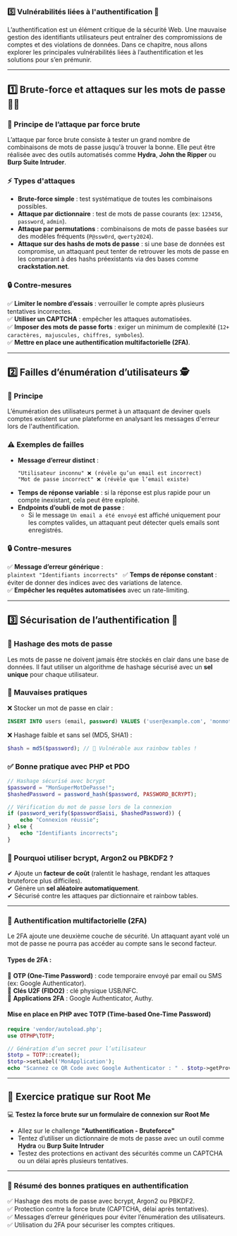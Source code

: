 ### **5️⃣ Vulnérabilités liées à l'authentification** 🔑  

L’authentification est un élément critique de la sécurité Web. Une mauvaise gestion des identifiants utilisateurs peut entraîner des compromissions de comptes et des violations de données. Dans ce chapitre, nous allons explorer les principales vulnérabilités liées à l’authentification et les solutions pour s’en prémunir.  

---

## **1️⃣ Brute-force et attaques sur les mots de passe** 🏴‍☠️  

### **🛑 Principe de l’attaque par force brute**
L’attaque par force brute consiste à tester un grand nombre de combinaisons de mots de passe jusqu'à trouver la bonne. Elle peut être réalisée avec des outils automatisés comme **Hydra**, **John the Ripper** ou **Burp Suite Intruder**.

### **⚡ Types d'attaques**
- **Brute-force simple** : test systématique de toutes les combinaisons possibles.
- **Attaque par dictionnaire** : test de mots de passe courants (ex: `123456`, `password`, `admin`).
- **Attaque par permutations** : combinaisons de mots de passe basées sur des modèles fréquents (`P@ssw0rd`, `qwerty2024`).
- **Attaque sur des hashs de mots de passe** : si une base de données est compromise, un attaquant peut tenter de retrouver les mots de passe en les comparant à des hashs préexistants via des bases comme **crackstation.net**.

### **🔒 Contre-mesures**
✅ **Limiter le nombre d’essais** : verrouiller le compte après plusieurs tentatives incorrectes.  
✅ **Utiliser un CAPTCHA** : empêcher les attaques automatisées.  
✅ **Imposer des mots de passe forts** : exiger un minimum de complexité (`12+ caractères, majuscules, chiffres, symboles`).  
✅ **Mettre en place une authentification multifactorielle (2FA)**.  

---

## **2️⃣ Failles d’énumération d’utilisateurs** 🕵️  

### **🛑 Principe**
L’énumération des utilisateurs permet à un attaquant de deviner quels comptes existent sur une plateforme en analysant les messages d'erreur lors de l'authentification.

### **⚠️ Exemples de failles**
- **Message d’erreur distinct** :  
    ```plaintext
    "Utilisateur inconnu" ❌ (révèle qu’un email est incorrect)
    "Mot de passe incorrect" ❌ (révèle que l’email existe)
    ```
- **Temps de réponse variable** : si la réponse est plus rapide pour un compte inexistant, cela peut être exploité.
- **Endpoints d’oubli de mot de passe** :  
    - Si le message `Un email a été envoyé` est affiché uniquement pour les comptes valides, un attaquant peut détecter quels emails sont enregistrés.

### **🔒 Contre-mesures**
✅ **Message d’erreur générique** :  
    ```plaintext
    "Identifiants incorrects"
    ```
✅ **Temps de réponse constant** : éviter de donner des indices avec des variations de latence.  
✅ **Empêcher les requêtes automatisées** avec un rate-limiting.  

---

## **3️⃣ Sécurisation de l’authentification** 🔐  

### **🔄 Hashage des mots de passe**
Les mots de passe ne doivent jamais être stockés en clair dans une base de données. Il faut utiliser un algorithme de hashage sécurisé avec un **sel unique** pour chaque utilisateur.

### **🚨 Mauvaises pratiques**
❌ Stocker un mot de passe en clair :  
```sql
INSERT INTO users (email, password) VALUES ('user@example.com', 'monmotdepasse');
```
❌ Hashage faible et sans sel (MD5, SHA1) :
```php
$hash = md5($password); // 🚨 Vulnérable aux rainbow tables !
```

### **✅ Bonne pratique avec PHP et PDO**
```php
// Hashage sécurisé avec bcrypt
$password = "MonSuperMotDePasse!";
$hashedPassword = password_hash($password, PASSWORD_BCRYPT);

// Vérification du mot de passe lors de la connexion
if (password_verify($passwordSaisi, $hashedPassword)) {
    echo "Connexion réussie";
} else {
    echo "Identifiants incorrects";
}
```

### **📌 Pourquoi utiliser bcrypt, Argon2 ou PBKDF2 ?**
✔ Ajoute un **facteur de coût** (ralentit le hashage, rendant les attaques bruteforce plus difficiles).  
✔ Génère un **sel aléatoire automatiquement**.  
✔ Sécurisé contre les attaques par dictionnaire et rainbow tables.  

---

### **📲 Authentification multifactorielle (2FA)**
Le 2FA ajoute une deuxième couche de sécurité. Un attaquant ayant volé un mot de passe ne pourra pas accéder au compte sans le second facteur.

#### **Types de 2FA** :
🔑 **OTP (One-Time Password)** : code temporaire envoyé par email ou SMS (ex: Google Authenticator).  
🔐 **Clés U2F (FIDO2)** : clé physique USB/NFC.  
📱 **Applications 2FA** : Google Authenticator, Authy.  

#### **Mise en place en PHP avec TOTP (Time-based One-Time Password)**
```php
require 'vendor/autoload.php';
use OTPHP\TOTP;

// Génération d’un secret pour l’utilisateur
$totp = TOTP::create();
$totp->setLabel('MonApplication');
echo "Scannez ce QR Code avec Google Authenticator : " . $totp->getProvisioningUri();
```

---

## **📌 Exercice pratique sur Root Me**
💻 **Testez la force brute sur un formulaire de connexion sur Root Me**  
- Allez sur le challenge **"Authentification - Bruteforce"**  
- Tentez d’utiliser un dictionnaire de mots de passe avec un outil comme **Hydra** ou **Burp Suite Intruder**  
- Testez des protections en activant des sécurités comme un CAPTCHA ou un délai après plusieurs tentatives.  

---

### **🎯 Résumé des bonnes pratiques en authentification**
✅ Hashage des mots de passe avec bcrypt, Argon2 ou PBKDF2.  
✅ Protection contre la force brute (CAPTCHA, délai après tentatives).  
✅ Messages d’erreur génériques pour éviter l’énumération des utilisateurs.  
✅ Utilisation du 2FA pour sécuriser les comptes critiques.  
